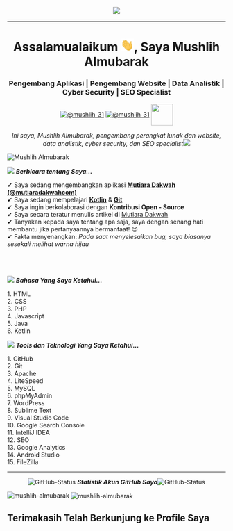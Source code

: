 <p align="center">
  <img src="https://github.com/thompsonemerson/thompsonemerson/raw/master/cover-thompson.png" height="200"/>
</p>
<hr>
<h1 align="center">Assalamualaikum <img src="https://raw.githubusercontent.com/ABSphreak/ABSphreak/master/gifs/Hi.gif" width="30px">, Saya Mushlih Almubarak</h1>
<h3 align="center">Pengembang Aplikasi | Pengembang Website | Data Analistik | Cyber Security | SEO Specialist</h3>
<p align="center">
<a href="https://www.instagram.com/mushlih_31" target="blank"><img align="center" src="https://www.instagram.com/static/images/ico/favicon-200.png/ab6eff595bb1.png" alt="@mushlih_31" height="50" width="50" /></a>
<a href="https://twitter.com/mushlih_31" target="blank"><img align="center" src="https://www.freepnglogos.com/uploads/twitter-logo-png/twitter-logo-vector-png-clipart-1.png" alt="@mushlih_31" height="50" width="50" /></a>
<a href = "mailto:mushlih2004@gmail.com"><img align="center" src="https://i.imgur.com/Zrtvtdc.png" height="50" width="50" /></a>
</p>
</p>



<p align="center">
  <em>
    Ini saya, Mushlih Almubarak, pengembang perangkat lunak dan website, data analistik,  cyber security, dan SEO specialist<img src="https://raw.githubusercontent.com/TheDudeThatCode/TheDudeThatCode/master/Assets/Developer.gif" width="30px">
  </em> 
</p>

<p align="left"> <img src="https://komarev.com/ghpvc/?username=mushlih-almubarak&label=Pengunjung%20Profil%20Saya&color=0e75b6&style=flat" alt="Mushlih Almubarak" /> </p>

<img src="https://media.giphy.com/media/ObNTw8Uzwy6KQ/giphy.gif" width="30px">&nbsp;***Berbicara tentang Saya...***

✔ Saya sedang mengembangkan aplikasi **[Mutiara Dakwah](https://mutiaradakwah.com/)** **[(@mutiaradakwahcom)](https://github.com/mutiaradakwahcom)**<br>
✔ Saya sedang mempelajari **[Kotlin](https://kotlinlang.org/)** & **[Git](https://git-scm.com/)**<br>
✔ Saya ingin berkolaborasi dengan **Kontribusi Open - Source**<br>
✔ Saya secara teratur menulis artikel di [Mutiara Dakwah](https://mutiaradakwah.com/)<br>
✔ Tanyakan kepada saya tentang apa saja, saya dengan senang hati membantu jika pertanyaannya bermanfaat! 😉<br>
✔ Fakta menyenangkan: *Pada saat menyelesaikan bug, saya biasanya sesekali melihat warna hijau*<br><br><br><br>
 

<img src="https://media.giphy.com/media/ObNTw8Uzwy6KQ/giphy.gif" width="30px">&nbsp;***Bahasa Yang Saya Ketahui...***
<p align="left">
  1. HTML<br>
  2. CSS<br>
  3. PHP<br>
  4. Javascript<br>
  5. Java<br>
  6. Kotlin<br>
  
<img src="https://media.giphy.com/media/ObNTw8Uzwy6KQ/giphy.gif" width="30px">&nbsp;***Tools dan Teknologi Yang Saya Ketahui...***
<p align="left">
  1. GitHub<br>
  2. Git<br>
  3. Apache<br>
  4. LiteSpeed<br>
  5. MySQL<br>
  6. phpMyAdmin<br>  
  7. WordPress<br>
  8. Sublime Text<br>
  9. Visual Studio Code<br>
  10. Google Search Console<br>
  11. IntelliJ IDEA<br>
  12. SEO<br>
  13. Google Analytics<br>
  14. Android Studio<br>
  15. FileZilla<br>
 
  <hr>
  <p align="center">
 <img src="https://media.giphy.com/media/8UHRm5oY4k4FDxq5QG/giphy.gif" width="30px" alt="GitHub-Status"/>&nbsp;<i><b>Statistik Akun GitHub Saya</b></i><img src="https://media.giphy.com/media/8UHRm5oY4k4FDxq5QG/giphy.gif" width="30px" alt="GitHub-Status"/></p>
<p><img align="left" src="https://github-readme-stats.vercel.app/api/top-langs?username=mushlih-almubarak&show_icons=true&locale=id&layout=compact" alt="mushlih-almubarak" /></p>

<p>&nbsp;<img align="center" src="https://github-readme-stats.vercel.app/api?username=mushlih-almubarak&show_icons=true&locale=id" alt="mushlih-almubarak" width="410" /></p>

## Terimakasih Telah Berkunjung ke Profile Saya

